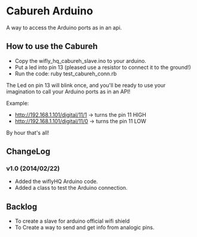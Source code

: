 # Cabureh Arduino
A way to access the Arduino ports as in an api.

## How to use the Cabureh
 * Copy the wifly_hq_cabureh_slave.ino to your arduino.
 * Put a led into pin 13 (pleased use a resistor to connect it to the ground!)
 * Run the code:
  ruby test_cabureh_conn.rb

The Led on pin 13 will blink once, and you'll be ready to use your imagination to call your Arduino ports as in an API!

Example:
 * http://192.168.1.101/digital/11/1 -> turns the pin 11 HIGH
 * http://192.168.1.101/digital/11/0 -> turns the pin 11 LOW

By hour that's all! 

## ChangeLog
###  v1.0 (2014/02/22)
 * Added the wiflyHQ Arduino code.
 * Added a class to test the Arduino connection.
 
## Backlog
 * To create a slave for arduino official  wifi shield 
 * To Create a way to send and get info from analogic pins.
 
